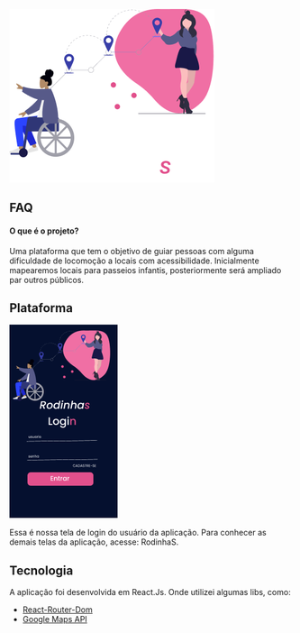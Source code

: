 
![Logo](https://raw.githubusercontent.com/daniszcode/RodinhaS/main/src/Assets/Component%201.png)

## FAQ

#### O que é o projeto?

Uma plataforma que tem o objetivo de guiar pessoas com alguma dificuldade de locomoção a locais com acessibilidade.
Inicialmente mapearemos locais para passeios infantis, posteriormente será ampliado par outros públicos.


## Plataforma
![Logo](https://raw.githubusercontent.com/daniszcode/RodinhaS/main/src/Assets/Tela.png)

Essa é nossa tela de login do usuário da aplicação. Para conhecer as demais telas da aplicação, acesse: RodinhaS.

## Tecnologia
A aplicação foi desenvolvida em React.Js. Onde utilizei algumas libs, como:



 - [React-Router-Dom]()
 - [Google Maps API]()
